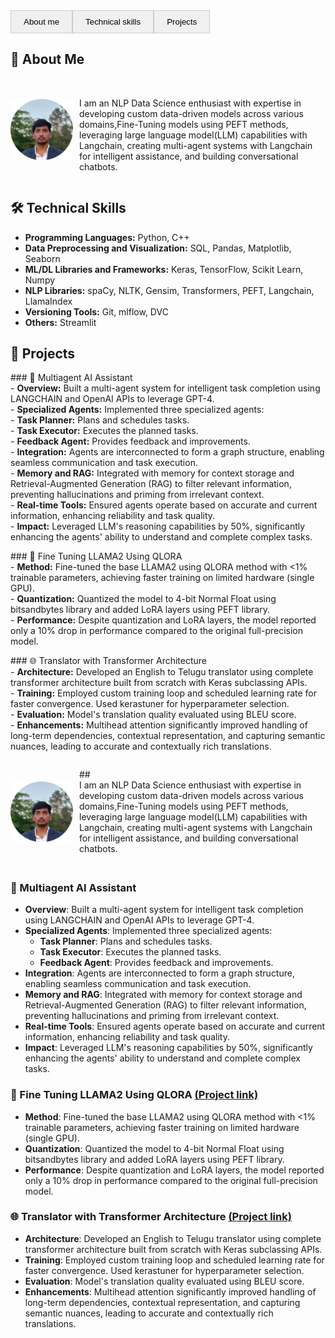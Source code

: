 
<html>
<head>
    <title>My Website</title>
    <style>
       .button-container {
            display: flex;
        }
        .button-container button {
            margin: 0;
            padding: 10px 20px;
            border: 1px solid #ccc;
            background-color: #f0f0f0;
            cursor: pointer;
        }
    </style>
</head>
<body>

<div class="button-container">
    <button onclick="scrollToSection('About me')">About me</button>
    <button onclick="scrollToSection('Technical skills')">Technical skills</button>
    <button onclick="scrollToSection('Projects')">Projects</button>
</div>

<section id="About me">
    <h2>👤 About Me </h2>
    <div style="display: flex; align-items: center;">
  <img src="images/profile_pic.png" alt="Alt text" style="margin-right: 10px; width: 100px;">
  <p> <br>
I am an NLP Data Science enthusiast with expertise in developing custom data-driven models across various domains,Fine-Tuning models using PEFT methods, leveraging large language model(LLM) capabilities with Langchain, creating multi-agent systems with Langchain for intelligent assistance, and building conversational chatbots.</p>
</div>

</section>

<section id="Technical skills">
    <h2>🛠️ Technical Skills </h2>
<p>
    <ul>
    <li> <strong>Programming Languages:</strong> Python, C++ </li>
 <li>   <strong>Data Preprocessing and Visualization:</strong> SQL, Pandas, Matplotlib, Seaborn </li>
<li> <strong>ML/DL Libraries and Frameworks:</strong> Keras, TensorFlow, Scikit Learn, Numpy </li>
<li> <strong>NLP Libraries:</strong> spaCy, NLTK, Gensim, Transformers, PEFT, Langchain, LlamaIndex </li>
<li> <strong>Versioning Tools:</strong> Git, mlflow, DVC </li>
<li> <strong>Others:</strong> Streamlit </li>
    </ul> </p> </section>

<section id="Projects">
    <h2>🚀 Projects</h2>
<p>### 🧠 Multiagent AI Assistant<br>
- <strong>Overview:</strong> Built a multi-agent system for intelligent task completion using LANGCHAIN and OpenAI APIs to leverage GPT-4.<br>
- <strong>Specialized Agents:</strong> Implemented three specialized agents:<br>
  - <strong>Task Planner:</strong> Plans and schedules tasks.<br>
  - <strong>Task Executor:</strong> Executes the planned tasks.<br>
  - <strong>Feedback Agent:</strong> Provides feedback and improvements.<br>
- <strong>Integration:</strong> Agents are interconnected to form a graph structure, enabling seamless communication and task execution.<br>
- <strong>Memory and RAG:</strong> Integrated with memory for context storage and Retrieval-Augmented Generation (RAG) to filter relevant information, preventing hallucinations and priming from irrelevant context.<br>
- <strong>Real-time Tools:</strong> Ensured agents operate based on accurate and current information, enhancing reliability and task quality.<br>
- <strong>Impact:</strong> Leveraged LLM's reasoning capabilities by 50%, significantly enhancing the agents' ability to understand and complete complex tasks.</p>

<p>### 🦙 Fine Tuning LLAMA2 Using QLORA<br>
- <strong>Method:</strong> Fine-tuned the base LLAMA2 using QLORA method with <1% trainable parameters, achieving faster training on limited hardware (single GPU).<br>
- <strong>Quantization:</strong> Quantized the model to 4-bit Normal Float using bitsandbytes library and added LoRA layers using PEFT library.<br>
- <strong>Performance:</strong> Despite quantization and LoRA layers, the model reported only a 10% drop in performance compared to the original full-precision model.</p>

<p>### 🌐 Translator with Transformer Architecture<br>
- <strong>Architecture:</strong> Developed an English to Telugu translator using complete transformer architecture built from scratch with Keras subclassing APIs.<br>
- <strong>Training:</strong> Employed custom training loop and scheduled learning rate for faster convergence. Used kerastuner for hyperparameter selection.<br>
- <strong>Evaluation:</strong> Model's translation quality evaluated using BLEU score.<br>
- <strong>Enhancements:</strong> Multihead attention significantly improved handling of long-term dependencies, contextual representation, and capturing semantic nuances, leading to accurate and contextually rich translations.</p>

</section>

<script>
    function scrollToSection(id) {
        document.getElementById(id).scrollIntoView({ behavior: 'smooth' });
    }
</script>

</body>
</html>



<div style="display: flex; align-items: center;">
  <img src="images/profile_pic.png" alt="Alt text" style="margin-right: 10px; width: 100px;">
  <p>## <br>
I am an NLP Data Science enthusiast with expertise in developing custom data-driven models across various domains,Fine-Tuning models using PEFT methods, leveraging large language model(LLM) capabilities with Langchain, creating multi-agent systems with Langchain for intelligent assistance, and building conversational chatbots.</p>
</div>






##

### 🧠 Multiagent AI Assistant
- **Overview**: Built a multi-agent system for intelligent task completion using LANGCHAIN and OpenAI APIs to leverage GPT-4.
- **Specialized Agents**: Implemented three specialized agents:
  - **Task Planner**: Plans and schedules tasks.
  - **Task Executor**: Executes the planned tasks.
  - **Feedback Agent**: Provides feedback and improvements.
- **Integration**: Agents are interconnected to form a graph structure, enabling seamless communication and task execution.
- **Memory and RAG**: Integrated with memory for context storage and Retrieval-Augmented Generation (RAG) to filter relevant information, preventing hallucinations and priming from irrelevant context.
- **Real-time Tools**: Ensured agents operate based on accurate and current information, enhancing reliability and task quality.
- **Impact**: Leveraged LLM's reasoning capabilities by 50%, significantly enhancing the agents' ability to understand and complete complex tasks.

### 🦙 Fine Tuning LLAMA2 Using QLORA [(Project link)](https://github.com/kalyan926/FineTuning-using-QLORA)
- **Method**: Fine-tuned the base LLAMA2 using QLORA method with <1% trainable parameters, achieving faster training on limited hardware (single GPU).
- **Quantization**: Quantized the model to 4-bit Normal Float using bitsandbytes library and added LoRA layers using PEFT library.
- **Performance**: Despite quantization and LoRA layers, the model reported only a 10% drop in performance compared to the original full-precision model.

### 🌐 Translator with Transformer Architecture [(Project link)](https://github.com/kalyan926/Translator)
- **Architecture**: Developed an English to Telugu translator using complete transformer architecture built from scratch with Keras subclassing APIs.
- **Training**: Employed custom training loop and scheduled learning rate for faster convergence. Used kerastuner for hyperparameter selection.
- **Evaluation**: Model's translation quality evaluated using BLEU score.
- **Enhancements**: Multihead attention significantly improved handling of long-term dependencies, contextual representation, and capturing semantic nuances, leading to accurate and contextually rich translations.



